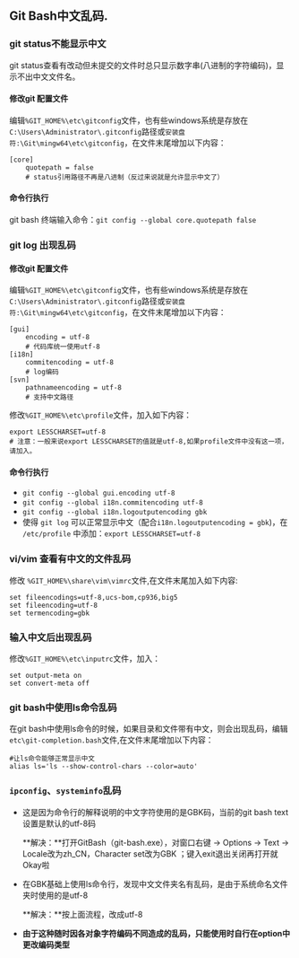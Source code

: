 ## Git Bash中文乱码.

### git status不能显示中文
git status查看有改动但未提交的文件时总只显示数字串(八进制的字符编码)，显示不出中文文件名。

#### 修改git 配置文件

编辑`%GIT_HOME%\etc\gitconfig`文件，也有些windows系统是存放在`C:\Users\Administrator\.gitconfig`路径或`安装盘符:\Git\mingw64\etc\gitconfig`，在文件末尾增加以下内容：

```shell
[core]
    quotepath = false 
    # status引用路径不再是八进制（反过来说就是允许显示中文了）
```

#### 命令行执行

git bash 终端输入命令：`git config --global core.quotepath false`



### git log 出现乱码

#### 修改git 配置文件

编辑`%GIT_HOME%\etc\gitconfig`文件，也有些windows系统是存放在`C:\Users\Administrator\.gitconfig`路径或`安装盘符:\Git\mingw64\etc\gitconfig`，在文件末尾增加以下内容：

```shell
[gui]  
    encoding = utf-8  
    # 代码库统一使用utf-8  
[i18n]  
    commitencoding = utf-8  
    # log编码  
[svn]  
    pathnameencoding = utf-8  
    # 支持中文路径  
```

修改`%GIT_HOME%\etc\profile`文件，加入如下内容：

```shell
export LESSCHARSET=utf-8
# 注意：一般来说export LESSCHARSET的值就是utf-8,如果profile文件中没有这一项，请加入。
```

#### 命令行执行

* `git config --global gui.encoding utf-8`
* `git config --global i18n.commitencoding utf-8`
* `git config --global i18n.logoutputencoding gbk`
* 使得 `git log` 可以正常显示中文（配合`i18n.logoutputencoding = gbk`)，在 `/etc/profile` 中添加：`export LESSCHARSET=utf-8`



### vi/vim 查看有中文的文件乱码

修改 `%GIT_HOME%\share\vim\vimrc`文件,在文件末尾加入如下内容:

```shell
set fileencodings=utf-8,ucs-bom,cp936,big5
set fileencoding=utf-8
set termencoding=gbk
```



### 输入中文后出现乱码

修改`%GIT_HOME%\etc\inputrc`文件，加入：

```shell
set output-meta on
set convert-meta off
```



### git bash中使用ls命令乱码

在git bash中使用ls命令的时候，如果目录和文件带有中文，则会出现乱码，编辑`etc\git-completion.bash`文件,在文件末尾增加以下内容：

```shell
#让ls命令能够正常显示中文
alias ls='ls --show-control-chars --color=auto' 
```



### `ipconfig`、`systeminfo`乱码

* 这是因为命令行的解释说明的中文字符使用的是GBK码，当前的git bash text设置是默认的utf-8码

  **解决：**打开GitBash（git-bash.exe），对窗口右键 -> Options -> Text -> Locale改为zh_CN，Character set改为GBK ；键入exit退出关闭再打开就Okay啦

* 在GBK基础上使用ls命令行，发现中文文件夹名有乱码，是由于系统命名文件夹时使用的是utf-8

  **解决：**按上面流程，改成utf-8

* **由于这种随时因各对象字符编码不同造成的乱码，只能使用时自行在option中更改编码类型**